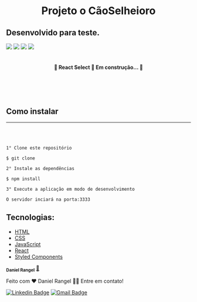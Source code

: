 <h1 align="center">Projeto o CãoSelheioro</h1>

## Desenvolvido para teste.

<img src="https://img.shields.io/static/v1?label=Skill&message=HTML&color=da4b31"/>
<img src="https://img.shields.io/static/v1?label=Skill&message=CSS&color=254bdd"/>
<img src="https://img.shields.io/static/v1?label=Skill&message=javascript&color=efd81d"/>
<img src="https://img.shields.io/static/v1?label=Skill&message=React Native&color=7159c1"/>

<br>
<br>

<h4 align="center"> 
	🚧  React Select 🚀 Em construção...  🚧
</h4>

<br>
<br>
<br>

## Como instalar

<hr>
<br>
<br>

```
1° Clone este repositório

$ git clone

2° Instale as dependências

$ npm install

3° Execute a aplicação em modo de desenvolvimento

O servidor inciará na porta:3333

```

## Tecnologias:

- [HTML](https://developer.mozilla.org/pt-BR/docs/Web/HTML)
- [CSS](https://developer.mozilla.org/pt-BR/docs/Web/css)
- [JavaScript](https://developer.mozilla.org/pt-BR/docs/Web/javascript)
- [React](https://pt-br.reactjs.org/)
- [Styled Components](https://styled-components.com/)

<sub><b>Daniel Rangel</b></sub></a> <a href="https://blog.rocketseat.com.br/author/thiago//" title="Rocketseat">🚀</a>

Feito com ❤️ Daniel Rangel 👋🏽 Entre em contato!

[![Linkedin Badge](https://img.shields.io/badge/-Daniel-blue?style=flat-square&logo=Linkedin&logoColor=white&link=https://www.linkedin.com/in/daniel-rangel/)](https://www.linkedin.com/in/daniel-rangel/)
[![Gmail Badge](https://img.shields.io/badge/-danf.arangel@gmail.com-c14438?style=flat-square&logo=Gmail&logoColor=white&link=daniel:danf.arangel@gmail.com)](daniel:danf.arangel@gmail.com)
